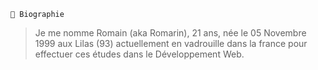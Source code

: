 `📖 Biographie`
> Je me nomme Romain (aka Romarin), 21 ans, née le 05 Novembre 1999 aux Lilas (93) actuellement en vadrouille dans la france pour effectuer ces études dans le Développement Web.
# 

